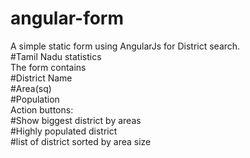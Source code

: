 # angular-form

A simple static form using AngularJs for District search. <br>
#Tamil Nadu statistics<br>
The form contains <br>
  #District Name<br>
  #Area(sq)<br>
  #Population<br>
Action buttons:<br>
  #Show biggest district by areas<br>
  #Highly populated district<br>
  #list of district sorted by area size<br>
 
